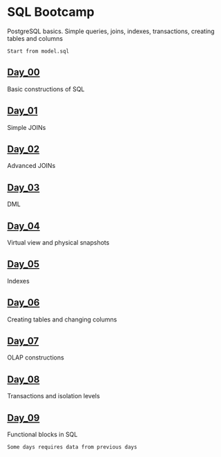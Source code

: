 # SQL Bootcamp

PostgreSQL basics. Simple queries, joins, indexes, transactions, creating tables and columns

`Start from model.sql`

## [Day_00](Day_00)

Basic constructions of SQL
## [Day_01](Day_01)

Simple JOINs
## [Day_02](Day_02)

Advanced JOINs
## [Day_03](Day_03)

DML
## [Day_04](Day_04)

Virtual view and physical snapshots
## [Day_05](Day_05)

Indexes
## [Day_06](Day_06)

Creating tables and changing columns
## [Day_07](Day_07)

OLAP constructions
## [Day_08](Day_08)

Transactions and isolation levels
## [Day_09](Day_09)

Functional blocks in SQL


`Some days requires data from previous days`